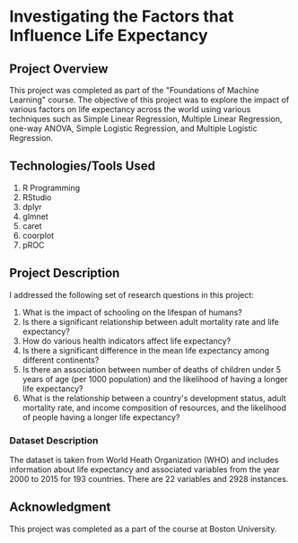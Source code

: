 # Investigating the Factors that Influence Life Expectancy
## Project Overview
This project was completed as part of the "Foundations of Machine Learning" course. The objective of this project was to explore the impact of various factors on life expectancy across the world using various techniques such as Simple Linear Regression, Multiple Linear Regression, one-way ANOVA, Simple Logistic Regression, and Multiple Logistic Regression. 

## Technologies/Tools Used
1. R Programming
2. RStudio
3. dplyr
4. glmnet
5. caret
6. coorplot
8. pROC

## Project Description
I addressed the following set of research questions in this project:
1. What is the impact of schooling on the lifespan of humans?
2. Is there a significant relationship between adult mortality rate and life expectancy?
3. How do various health indicators affect life expectancy?
4. Is there a significant difference in the mean life expectancy among different continents?
5. Is there an association between number of deaths of children under 5 years of age (per 1000 population) and the likelihood of having a longer life expectancy?
6. What is the relationship between a country's development status, adult mortality rate, and income composition of resources, and the likelihood of people having a longer life expectancy?

### Dataset Description
The dataset is taken from World Heath Organization (WHO) and includes information about life expectancy and associated variables from the year 2000 to 2015 for 193 countries. There are 22 variables and 2928 instances.

## Acknowledgment
This project was completed as a part of the course at Boston University.
